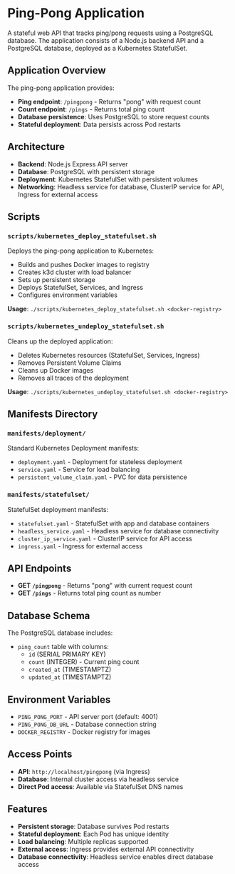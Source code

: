 # Ping-Pong Application

A stateful web API that tracks ping/pong requests using a PostgreSQL database. The application consists of a Node.js backend API and a PostgreSQL database, deployed as a Kubernetes StatefulSet.

## Application Overview

The ping-pong application provides:

- **Ping endpoint**: `/pingpong` - Returns "pong" with request count
- **Count endpoint**: `/pings` - Returns total ping count
- **Database persistence**: Uses PostgreSQL to store request counts
- **Stateful deployment**: Data persists across Pod restarts

## Architecture

- **Backend**: Node.js Express API server
- **Database**: PostgreSQL with persistent storage
- **Deployment**: Kubernetes StatefulSet with persistent volumes
- **Networking**: Headless service for database, ClusterIP service for API, Ingress for external access

## Scripts

### `scripts/kubernetes_deploy_statefulset.sh`

Deploys the ping-pong application to Kubernetes:

- Builds and pushes Docker images to registry
- Creates k3d cluster with load balancer
- Sets up persistent storage
- Deploys StatefulSet, Services, and Ingress
- Configures environment variables

**Usage**: `./scripts/kubernetes_deploy_statefulset.sh <docker-registry>`

### `scripts/kubernetes_undeploy_statefulset.sh`

Cleans up the deployed application:

- Deletes Kubernetes resources (StatefulSet, Services, Ingress)
- Removes Persistent Volume Claims
- Cleans up Docker images
- Removes all traces of the deployment

**Usage**: `./scripts/kubernetes_undeploy_statefulset.sh <docker-registry>`

## Manifests Directory

### `manifests/deployment/`

Standard Kubernetes Deployment manifests:

- `deployment.yaml` - Deployment for stateless deployment
- `service.yaml` - Service for load balancing
- `persistent_volume_claim.yaml` - PVC for data persistence

### `manifests/statefulset/`

StatefulSet deployment manifests:

- `statefulset.yaml` - StatefulSet with app and database containers
- `headless_service.yaml` - Headless service for database connectivity
- `cluster_ip_service.yaml` - ClusterIP service for API access
- `ingress.yaml` - Ingress for external access

## API Endpoints

- **GET `/pingpong`** - Returns "pong" with current request count
- **GET `/pings`** - Returns total ping count as number

## Database Schema

The PostgreSQL database includes:

- `ping_count` table with columns:
  - `id` (SERIAL PRIMARY KEY)
  - `count` (INTEGER) - Current ping count
  - `created_at` (TIMESTAMPTZ)
  - `updated_at` (TIMESTAMPTZ)

## Environment Variables

- `PING_PONG_PORT` - API server port (default: 4001)
- `PING_PONG_DB_URL` - Database connection string
- `DOCKER_REGISTRY` - Docker registry for images

## Access Points

- **API**: `http://localhost/pingpong` (via Ingress)
- **Database**: Internal cluster access via headless service
- **Direct Pod access**: Available via StatefulSet DNS names

## Features

- **Persistent storage**: Database survives Pod restarts
- **Stateful deployment**: Each Pod has unique identity
- **Load balancing**: Multiple replicas supported
- **External access**: Ingress provides external API connectivity
- **Database connectivity**: Headless service enables direct database access
